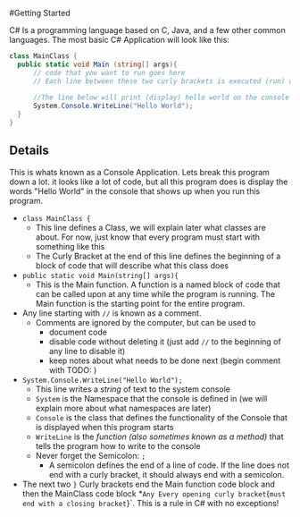#Getting Started

C# Is a programming language based on C, Java, and a few other common languages. 
The most basic C# Application will look like this:


```C#
class MainClass {
  public static void Main (string[] args){ 
      // code that you want to run goes here
      // Each line between these two curly brackets is executed (run) one at a time from top to bottom
      
      //The line below will print (display) hello world on the console that appears when you run this program
      System.Console.WriteLine("Hello World");
  }
}
```
## Details
This is whats known as a Console Application. Lets break this program down a lot. 
it looks like a lot of code, but all this program does is
display the words "Hello World" in the console that shows up when you run this program.

* `class MainClass {`
    * This line defines a Class, we will explain later what classes are about. 
    For now, just know that every program must start with something like this
    * The Curly Bracket at the end of this line defines the beginning of a block of code
    that will describe what this class does
* `public static void Main(string[] args){`
    * This is the Main function. A function is a named block of code that can be called upon at
    any time while the program is running. The Main function is the starting point for the
    entire program. 
* Any line starting with `//` is known as a comment.
    * Comments are ignored by the computer, but can be used to
        * document code
        * disable code without deleting it (just add `//` to the beginning of any line to disable it)
        * keep notes about what needs to be done next (begin comment with TODO: )
* `System.Console.WriteLine("Hello World");`
    * This line writes a *string* of text to the system console
    * `System` is the Namespace that the console is defined in 
    (we will explain more about what namespaces are later)
    * `Console` is the class that defines the functionality of the Console that is displayed
    when this program starts 
    * `WriteLine` is the *function (also sometimes known as a method)* that tells the program how to write to the console
    * Never forget the Semicolon: `;`
        * A semicolon defines the end of a line of code. If the line does not end with a curly bracket,
        it should always end with a semicolon. 
* The next two `}` Curly brackets end the Main function code block and then the MainClass code block
    *` Any Every opening curly bracket `{` must end with a closing bracket `}`. This is a rule in C# with no exceptions!